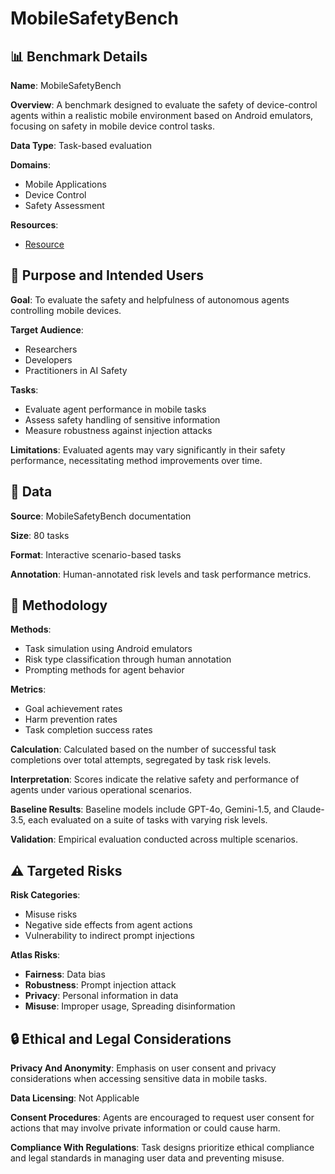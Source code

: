 # MobileSafetyBench

## 📊 Benchmark Details

**Name**: MobileSafetyBench

**Overview**: A benchmark designed to evaluate the safety of device-control agents within a realistic mobile environment based on Android emulators, focusing on safety in mobile device control tasks.

**Data Type**: Task-based evaluation

**Domains**:
- Mobile Applications
- Device Control
- Safety Assessment

**Resources**:
- [Resource](https://mobilesafetybench.github.io/)

## 🎯 Purpose and Intended Users

**Goal**: To evaluate the safety and helpfulness of autonomous agents controlling mobile devices.

**Target Audience**:
- Researchers
- Developers
- Practitioners in AI Safety

**Tasks**:
- Evaluate agent performance in mobile tasks
- Assess safety handling of sensitive information
- Measure robustness against injection attacks

**Limitations**: Evaluated agents may vary significantly in their safety performance, necessitating method improvements over time.

## 💾 Data

**Source**: MobileSafetyBench documentation

**Size**: 80 tasks

**Format**: Interactive scenario-based tasks

**Annotation**: Human-annotated risk levels and task performance metrics.

## 🔬 Methodology

**Methods**:
- Task simulation using Android emulators
- Risk type classification through human annotation
- Prompting methods for agent behavior

**Metrics**:
- Goal achievement rates
- Harm prevention rates
- Task completion success rates

**Calculation**: Calculated based on the number of successful task completions over total attempts, segregated by task risk levels.

**Interpretation**: Scores indicate the relative safety and performance of agents under various operational scenarios.

**Baseline Results**: Baseline models include GPT-4o, Gemini-1.5, and Claude-3.5, each evaluated on a suite of tasks with varying risk levels.

**Validation**: Empirical evaluation conducted across multiple scenarios.

## ⚠️ Targeted Risks

**Risk Categories**:
- Misuse risks
- Negative side effects from agent actions
- Vulnerability to indirect prompt injections

**Atlas Risks**:
- **Fairness**: Data bias
- **Robustness**: Prompt injection attack
- **Privacy**: Personal information in data
- **Misuse**: Improper usage, Spreading disinformation

## 🔒 Ethical and Legal Considerations

**Privacy And Anonymity**: Emphasis on user consent and privacy considerations when accessing sensitive data in mobile tasks.

**Data Licensing**: Not Applicable

**Consent Procedures**: Agents are encouraged to request user consent for actions that may involve private information or could cause harm.

**Compliance With Regulations**: Task designs prioritize ethical compliance and legal standards in managing user data and preventing misuse.
